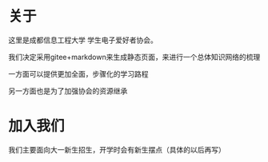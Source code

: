 # 关于

这里是成都信息工程大学 学生电子爱好者协会。

我们决定采用gitee+markdown来生成静态页面，来进行一个总体知识网络的梳理

一方面可以提供更加全面，步骤化的学习路程

另一方面也是为了加强协会的资源继承

# 加入我们

我们主要面向大一新生招生，开学时会有新生摆点（具体的以后再写）

